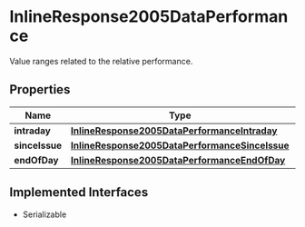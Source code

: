 

# InlineResponse2005DataPerformance

Value ranges related to the relative performance.

## Properties

Name | Type | Description | Notes
------------ | ------------- | ------------- | -------------
**intraday** | [**InlineResponse2005DataPerformanceIntraday**](InlineResponse2005DataPerformanceIntraday.md) |  |  [optional]
**sinceIssue** | [**InlineResponse2005DataPerformanceSinceIssue**](InlineResponse2005DataPerformanceSinceIssue.md) |  |  [optional]
**endOfDay** | [**InlineResponse2005DataPerformanceEndOfDay**](InlineResponse2005DataPerformanceEndOfDay.md) |  |  [optional]


## Implemented Interfaces

* Serializable


